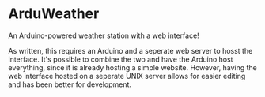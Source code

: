 # ArduWeather
An Arduino-powered weather station with a web interface!

As written, this requires an Arduino and a seperate web server to hosst the interface. It's possible to combine the two and have the Arduino host everything, since it is already hosting a simple website. However, having the web interface hosted on a seperate UNIX server allows for easier editing and has been better for development.
